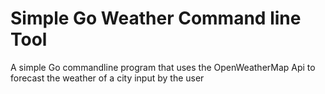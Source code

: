 # Simple Go Weather Command line Tool

A simple Go commandline program that uses the OpenWeatherMap Api to forecast the weather of a city input by the user

